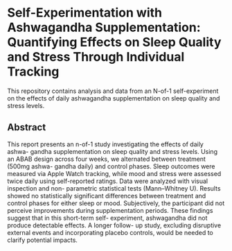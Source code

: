 # Self-Experimentation with Ashwagandha Supplementation: Quantifying Effects on Sleep Quality and Stress Through Individual Tracking

This repository contains analysis and data from an N-of-1 self-experiment on the effects of daily ashwagandha supplementation on sleep quality and stress levels.

## Abstract

This report presents an n-of-1 study investigating the effects of daily ashwa-
gandha supplementation on sleep quality and stress levels. Using an ABAB
design across four weeks, we alternated between treatment (500mg ashwa-
gandha daily) and control phases. Sleep outcomes were measured via Apple
Watch tracking, while mood and stress were assessed twice daily using
self-reported ratings. Data were analyzed with visual inspection and non-
parametric statistical tests (Mann–Whitney U). Results showed no statistically
significant differences between treatment and control phases for either sleep
or mood. Subjectively, the participant did not perceive improvements during
supplementation periods. These findings suggest that in this short-term self-
experiment, ashwagandha did not produce detectable effects. A longer follow-
up study, excluding disruptive external events and incorporating placebo
controls, would be needed to clarify potential impacts.
